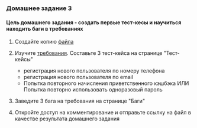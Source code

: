 ### Домашнее задание 3 

####  Цель домашнего задания - создать первые тест-кесы и научиться находить баги в требованиях

1. Создайте копию [файла](https://docs.google.com/spreadsheets/d/1L4m9om9-muUOuCllU0gqIl4jJyIy27TpardfABLbAdM/edit#gid=1710093261)

1. Изучите [требования](../Требования/Req_3.md). Составьте 3
 тест-кейса на странице "Тест-кейсы"
    - регистрация нового пользователя по номеру телефона
    - регистрация нового пользователя по email
    - Попытка повторного начисления приветственного кэшбэка ИЛИ Попытка повторно использовать одноразовый пароль

2. Заведите 3 бага на требования на странице "Баги"
1. Откройте доступ на комментирование и отправьте ссылку на файл в качестве  результата домашнего задания


